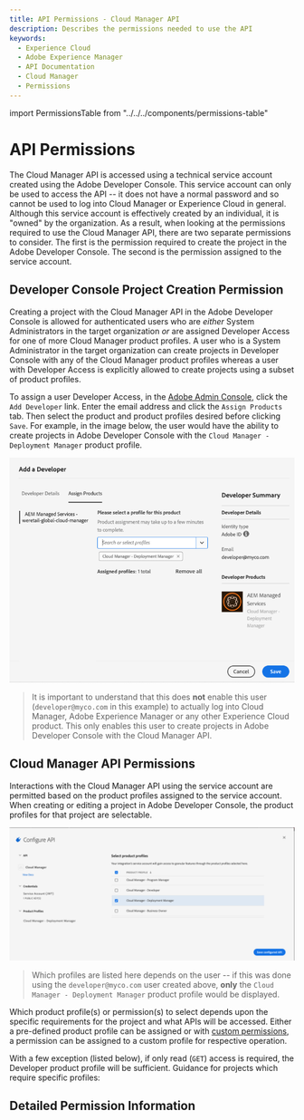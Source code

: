 ```yaml
---
title: API Permissions - Cloud Manager API
description: Describes the permissions needed to use the API
keywords:
  - Experience Cloud
  - Adobe Experience Manager
  - API Documentation
  - Cloud Manager
  - Permissions
---
```


import PermissionsTable from "../../../components/permissions-table"

# API Permissions

The Cloud Manager API is accessed using a technical service account created using the Adobe Developer Console. This service account can only be used to access the API -- it does not have a normal password and so cannot be used to log into Cloud Manager or Experience Cloud in general. Although this service account is effectively created by an individual, it is "owned" by the organization. As a result, when looking at the permissions required to use the Cloud Manager API, there are two separate permissions to consider. The first is the permission required to create the project in the Adobe Developer Console. The second is the permission assigned to the service account.

## Developer Console Project Creation Permission

Creating a project with the Cloud Manager API in the Adobe Developer Console is allowed for authenticated users who are _either_ System Administrators in the target organization _or_ are assigned Developer Access for one of more Cloud Manager product profiles. A user who is a System Administrator in the target organization can create projects in Developer Console with any of the Cloud Manager product profiles whereas a user with Developer Access is explicitly allowed to create projects using a subset of product profiles.

To assign a user Developer Access, in the [Adobe Admin Console](https://adminconsole.adobe.com/), click the `Add Developer` link. Enter the email address and click the `Assign Products` tab. Then select the product and product profiles desired before clicking `Save`. For example, in the image below, the user would have the ability to create projects in Adobe Developer Console with the `Cloud Manager - Deployment Manager` product profile.

![Set Developer Access Product Profiles](img/add-developer.png)

> It is important to understand that this does **not** enable this user (`developer@myco.com` in this example) to actually log into Cloud Manager, Adobe Experience Manager or any other Experience Cloud product. This only enables this user to create projects in Adobe Developer Console with the Cloud Manager API.

## Cloud Manager API Permissions

Interactions with the Cloud Manager API using the service account are permitted based on the product profiles assigned to the service account. When creating or editing a project in Adobe Developer Console, the product profiles for that project are selectable.

![Set Service Account Product Profiles](img/api-product-profiles.png)

> Which profiles are listed here depends on the user -- if this was done using the `developer@myco.com` user created above, **only** the `Cloud Manager - Deployment Manager` product profile would be displayed.

Which product profile(s) or permission(s) to select depends upon the specific requirements for the project and what APIs will be accessed. Either a pre-defined product profile can be assigned or with [custom permissions](https://experienceleague.adobe.com/en/docs/experience-manager-cloud-manager/content/requirements/custom-permissions), a permission can be assigned to a custom profile for respective operation.

With a few exception (listed below), if only read (`GET`) access is required, the Developer product profile will be sufficient. Guidance for projects which require specific profiles:

## Detailed Permission Information

<PermissionsTable />
